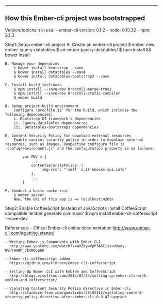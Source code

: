 -------------------------------------------
How this Ember-cli project was bootstrapped
-------------------------------------------
Version/toolchain in use:
	- ember-cli version: 0.1.2
	- node: 0.10.32
	- npm: 2.1.3

Step1: Setup ember-cli project
	A. Create an ember-cli project
		$ ember new ember-jquery-datatables
		$ cd ember-jquery-datatables/
		$ npm install && bower install

	B. Manage your dependcies
		$ bower install bootstrap --save
		$ bower install datatables --save
		$ bower install datatables-bootstrap3 --save

	C. Install build toolchain
		$ npm install --save-dev broccoli-merge-trees
		$ npm install --save-dev broccoli-static-compiler
		$ ember build
		
	D. Setup project-build environment
		Configure 'Brocfile.js' for the build, which includes the following depedencies:
		i. Bootstrap UI framework's dependencies
		ii. Jquery.dataTables dependencies
		iii. Datatables-Bootstrap3 dependencies
	
	E. Content Security Policy for download external resources
		Enable content security policy in-order to download external resources, such as images. Respective configure file is 'config/environment.js' and the configuration property is as follows:
		
			var ENV = {
				...
				contentSecurityPolicy: {
					'img-src': "'self' s.it-ebooks-api.info"
				},
				...
			}

	F. Conduct a basic smoke test
		$ ember server
		Now, the URL of this app is => localhost:4200/
	
Step2: Enable CoffeeScript (instead of JavaScript):
	Install CoffeeScript compatible 'ember generate command'
		$ npm install ember-cli-coffeescript --save-dev

References:
	- Offical Ember-cli online documentation 
	  http://www.ember-cli.com/#getting-started
	
	- Writing Ember.js Components with Ember CLI
	  http://www.youtube.com/watch?v=WVZXywVpP34&list=UUyoy-08PTHANh_7bcW0GpaA
	
	- Ember-cli-coffeescript addon
	  https://github.com/kimroen/ember-cli-coffeescript
	
	- Setting Up Ember CLI with Emblem and CoffeeScript
	  http://blogs.visoftinc.com/2014/07/24/setting-up-ember-cli-with-emblem-and-coffeescript/
	
	- Violating Content Security Policy directive in Ember-cli
	  http://stackoverflow.com/questions/26192316/violating-content-security-policy-directive-after-ember-cli-0-0-47-upgrade
